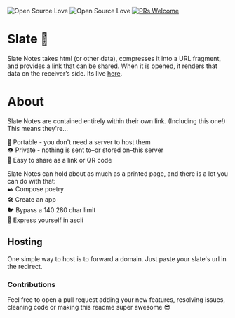 ![Open Source Love](https://badges.frapsoft.com/os/v1/open-source.svg?v=102) ![Open Source Love](https://badges.frapsoft.com/os/mit/mit.svg?v=102) [![PRs Welcome](https://img.shields.io/badge/PRs-welcome-brightgreen.svg?style=flat-square)](http://makeapullrequest.com)
# Slate  📝
Slate Notes takes html (or other data), compresses it into a URL fragment, and provides a link that can be shared. When it is opened, it renders that data on the receiver’s side. Its live [here](http://iamshouvikmitra.github.io/slate).

# About
Slate Notes are contained entirely within their own link. (Including this one!) This means they're... <br>

💼 Portable - you don't need a server to host them <br>
👁 Private - nothing is sent to–or stored on–this server <br>
🎁 Easy to share as a link or QR code <br>

Slate Notes can hold about as much as a printed page, and there is a lot you can do with that: <br>
✒️ Compose poetry <br>
🛠 Create an app <br>
🐦 Bypass a 140 280 char limit <br>
🎨 Express yourself in ascii <br>

## Hosting
One simple way to host is to forward a domain. Just paste your slate's url in the redirect.<br>

### Contributions
Feel free to open a pull request adding your new features, resolving issues, cleaning code or making this readme super awesome 😎 <br>



